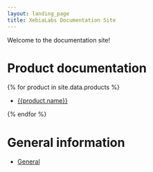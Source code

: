 ```yaml
---
layout: landing_page
title: XebiaLabs Documentation Site
---
```


Welcome to the documentation site!


# Product documentation

{% for product in site.data.products %}

* [{{product.name}}](/products/{{product.id}})

{% endfor %}

# General information

* [General](/kb/general/)
